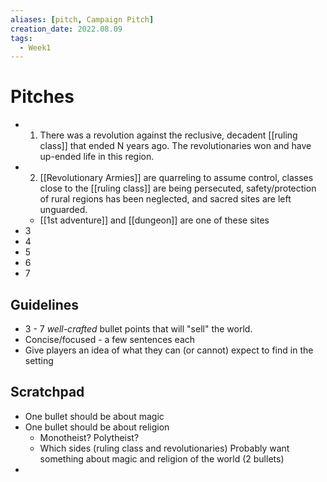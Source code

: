 ```yaml
---
aliases: [pitch, Campaign Pitch]
creation_date: 2022.08.09
tags:
  - Week1
---
```


# Pitches
- 1) There was a revolution against the reclusive, decadent [[ruling class]] that ended N years ago. The revolutionaries won and have up-ended life in this region. 
- 2) [[Revolutionary Armies]] are quarreling to assume control, classes close to the [[ruling class]] are being persecuted, safety/protection of rural regions has been neglected, and sacred sites are left unguarded.
	- [[1st adventure]] and [[dungeon]] are one of these sites
- 3
- 4
- 5
- 6
- 7

## Guidelines
- 3 - 7 _well-crafted_ bullet points that will "sell" the world.
- Concise/focused - a few sentences each
- Give players an idea of what they can (or cannot) expect to find in the setting

## Scratchpad
- One bullet should be about magic
- One bullet should be about religion
	- Monotheist?  Polytheist?
	- Which sides (ruling class and revolutionaries) Probably want something about magic and religion of the world (2 bullets)
- 